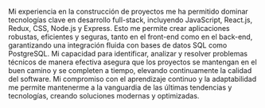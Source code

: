 Mi experiencia en la construcción de proyectos me ha permitido dominar tecnologías clave en desarrollo full-stack, incluyendo JavaScript, React.js, Redux, CSS, Node.js y Express. Esto me permite crear aplicaciones robustas, eficientes y seguras, tanto en el front-end como en el back-end, garantizando una integración fluida con bases de datos SQL como PostgreSQL. Mi capacidad para identificar, analizar y resolver problemas técnicos de manera efectiva asegura que los proyectos se mantengan en el buen camino y se completen a tiempo, elevando continuamente la calidad del software. Mi compromiso con el aprendizaje continuo y la adaptabilidad me permite mantenerme a la vanguardia de las últimas tendencias y tecnologías, creando soluciones modernas y optimizadas.
